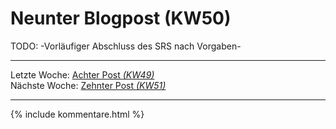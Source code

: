 # Neunter Blogpost (KW50)

TODO: -Vorläufiger Abschluss des SRS nach Vorgaben-

---  
Letzte Woche: [Achter Post _(KW49)_](08_ArchiSigniRequi.md)  
Nächste Woche: [Zehnter Post _(KW51)_](10_Semesterabschluss.md)

---

{% include kommentare.html %}
